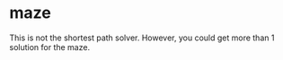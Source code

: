 # maze

This is not the shortest path solver.
However, you could get more than 1 solution for the maze.

